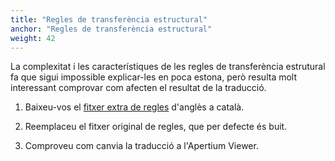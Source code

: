 ```yaml
---
title: "Regles de transferència estructural"
anchor: "Regles de transferència estructural"
weight: 42
---
```

La complexitat i les característiques de les regles de transferència estrutural fa que sigui impossible explicar-les en poca estona, però resulta molt interessant comprovar com afecten el resultat de la traducció.

1. Baixeu-vos el [fitxer extra de regles](/files/regles-extra.zip) d'anglès a català.

2. Reemplaceu el fitxer original de regles, que per defecte és buit.

3. Comproveu com canvia la traducció a l'Apertium Viewer.
